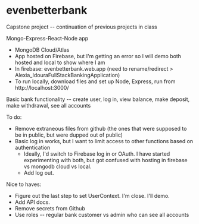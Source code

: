 # evenbetterbank

Capstone project -- continuation of previous projects in class

Mongo-Express-React-Node app 
* MongoDB Cloud/Atlas
* App hosted on Firebase, but I'm getting an error so I will demo both hosted and local to show where I am
* In firebase: evenbetterbank.web.app (need to rename/redirect > Alexia_IdouraFullStackBankingApplication)
* To run locally, download files and set up Node, Express, run from http://localhost:3000/

Basic bank functionality -- create user, log in, view balance, make deposit, make withdrawal, see all accounts 

To do:
* Remove extraneous files from github (the ones that were supposed to be in public, but were dupped out of public)
* Basic log in works, but I want to limit access to other functions based on authentication
  * Ideally, I'd switch to Firebase log in or OAuth. I have started experimenting with both, but got confused with hosting in firebase vs mongodb cloud vs local.
  * Add log out.

Nice to haves:
* Figure out the last step to set UserContext. I'm close. I'll demo. 
* Add API docs.
* Remove secrets from Github
* Use roles -- regular bank customer vs admin who can see all accounts
